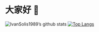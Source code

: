 # 大家好 👋
![IvanSolis1989’s github stats](https://github-readme-stats.vercel.app/api?username=IvanSolis1989&show_icons=true)
[![Top Langs](https://github-readme-stats.vercel.app/api/top-langs/?username=IvanSolis1989)](https://github.com/IvanSolis1989)

<!--
**IvanSolis1989/IvanSolis1989** is a ✨ _special_ ✨ repository because its `README.md` (this file) appears on your GitHub profile.

Here are some ideas to get you started:

- 🔭 I’m currently working on ...
- 🌱 I’m currently learning ...
- 👯 I’m looking to collaborate on ...
- 🤔 I’m looking for help with ...
- 💬 Ask me about ...
- 📫 How to reach me: ...
- 😄 Pronouns: ...
- ⚡ Fun fact: ...
-->

